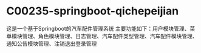 # C00235-springboot-qichepeijian
这是一个基于Springboot的汽车配件管理系统 主要功能如下：用户模块管理、菜单模块管理、角色模块管理、日志管理、汽车配件类型管理、汽车配件模块管理、通知公告模块管理、注销退出登录管理

